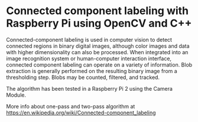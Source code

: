 # Connected component labeling with Raspberry Pi using OpenCV and C++

Connected-component labeling is used in computer vision to detect connected regions in binary digital images, although color images and data with higher dimensionality can also be processed. When integrated into an image recognition system or human-computer interaction interface, connected component labeling can operate on a variety of information. Blob extraction is generally performed on the resulting binary image from a thresholding step. Blobs may be counted, filtered, and tracked.

The algorithm has been tested in a Raspberry Pi 2 using the Camera Module.

More info about one-pass and two-pass algorithm at https://en.wikipedia.org/wiki/Connected-component_labeling

 
